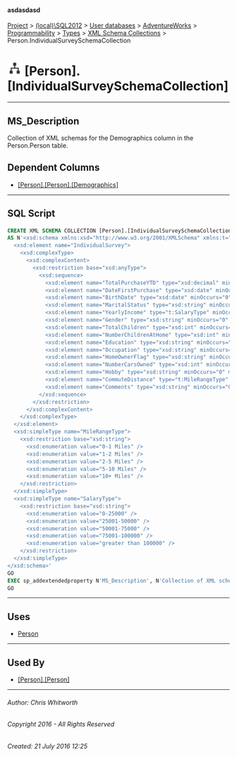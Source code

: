 #### asdasdasd

[Project](../../../../../../index.md) > [(local)\\SQL2012](../../../../../index.md) > [User databases](../../../../index.md) > [AdventureWorks](../../../index.md) > [Programmability](../../index.md) > [Types](../index.md) > [XML Schema Collections](XML_Schema_Collections.md) > Person.IndividualSurveySchemaCollection

# ![XML Schema Collections](../../../../../../Images/XmlSchemaCollection32.png) [Person].[IndividualSurveySchemaCollection]

---

## <a name="#description"></a>MS_Description

Collection of XML schemas for the Demographics column in the Person.Person table.

## <a name="#dependentcolumns"></a>Dependent Columns

* [[Person].[Person].[Demographics]](../../../Tables/Person.md)


---

## <a name="#sqlscript"></a>SQL Script

```sql
CREATE XML SCHEMA COLLECTION [Person].[IndividualSurveySchemaCollection] 
AS N'<xsd:schema xmlns:xsd="http://www.w3.org/2001/XMLSchema" xmlns:t="http://schemas.microsoft.com/sqlserver/2004/07/adventure-works/IndividualSurvey" targetNamespace="http://schemas.microsoft.com/sqlserver/2004/07/adventure-works/IndividualSurvey" elementFormDefault="qualified">
  <xsd:element name="IndividualSurvey">
    <xsd:complexType>
      <xsd:complexContent>
        <xsd:restriction base="xsd:anyType">
          <xsd:sequence>
            <xsd:element name="TotalPurchaseYTD" type="xsd:decimal" minOccurs="0" />
            <xsd:element name="DateFirstPurchase" type="xsd:date" minOccurs="0" />
            <xsd:element name="BirthDate" type="xsd:date" minOccurs="0" />
            <xsd:element name="MaritalStatus" type="xsd:string" minOccurs="0" />
            <xsd:element name="YearlyIncome" type="t:SalaryType" minOccurs="0" />
            <xsd:element name="Gender" type="xsd:string" minOccurs="0" />
            <xsd:element name="TotalChildren" type="xsd:int" minOccurs="0" />
            <xsd:element name="NumberChildrenAtHome" type="xsd:int" minOccurs="0" />
            <xsd:element name="Education" type="xsd:string" minOccurs="0" />
            <xsd:element name="Occupation" type="xsd:string" minOccurs="0" />
            <xsd:element name="HomeOwnerFlag" type="xsd:string" minOccurs="0" />
            <xsd:element name="NumberCarsOwned" type="xsd:int" minOccurs="0" />
            <xsd:element name="Hobby" type="xsd:string" minOccurs="0" maxOccurs="unbounded" />
            <xsd:element name="CommuteDistance" type="t:MileRangeType" minOccurs="0" />
            <xsd:element name="Comments" type="xsd:string" minOccurs="0" />
          </xsd:sequence>
        </xsd:restriction>
      </xsd:complexContent>
    </xsd:complexType>
  </xsd:element>
  <xsd:simpleType name="MileRangeType">
    <xsd:restriction base="xsd:string">
      <xsd:enumeration value="0-1 Miles" />
      <xsd:enumeration value="1-2 Miles" />
      <xsd:enumeration value="2-5 Miles" />
      <xsd:enumeration value="5-10 Miles" />
      <xsd:enumeration value="10+ Miles" />
    </xsd:restriction>
  </xsd:simpleType>
  <xsd:simpleType name="SalaryType">
    <xsd:restriction base="xsd:string">
      <xsd:enumeration value="0-25000" />
      <xsd:enumeration value="25001-50000" />
      <xsd:enumeration value="50001-75000" />
      <xsd:enumeration value="75001-100000" />
      <xsd:enumeration value="greater than 100000" />
    </xsd:restriction>
  </xsd:simpleType>
</xsd:schema>'
GO
EXEC sp_addextendedproperty N'MS_Description', N'Collection of XML schemas for the Demographics column in the Person.Person table.', 'SCHEMA', N'Person', 'XML SCHEMA COLLECTION', N'IndividualSurveySchemaCollection', NULL, NULL
GO

```


---

## <a name="#uses"></a>Uses

* [Person](../../../Security/Schemas/Person.md)


---

## <a name="#usedby"></a>Used By

* [[Person].[Person]](../../../Tables/Person.md)


---

###### Author:  Chris Whitworth

###### Copyright 2016 - All Rights Reserved

###### Created: 21 July 2016 12:25

